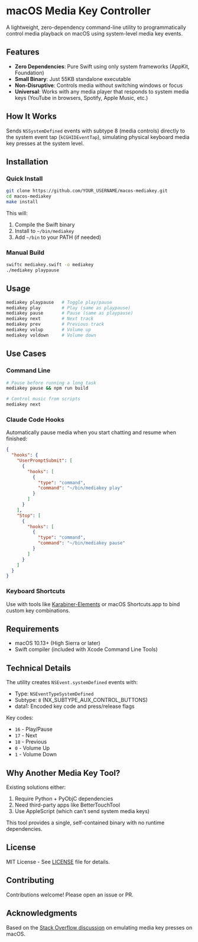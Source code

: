 # macOS Media Key Controller

A lightweight, zero-dependency command-line utility to programmatically control media playback on macOS using system-level media key events.

## Features

- **Zero Dependencies**: Pure Swift using only system frameworks (AppKit, Foundation)
- **Small Binary**: Just 55KB standalone executable
- **Non-Disruptive**: Controls media without switching windows or focus
- **Universal**: Works with any media player that responds to system media keys (YouTube in browsers, Spotify, Apple Music, etc.)

## How It Works

Sends `NSSystemDefined` events with subtype 8 (media controls) directly to the system event tap (`kCGHIDEventTap`), simulating physical keyboard media key presses at the system level.

## Installation

### Quick Install

```bash
git clone https://github.com/YOUR_USERNAME/macos-mediakey.git
cd macos-mediakey
make install
```

This will:
1. Compile the Swift binary
2. Install to `~/bin/mediakey`
3. Add `~/bin` to your PATH (if needed)

### Manual Build

```bash
swiftc mediakey.swift -o mediakey
./mediakey playpause
```

## Usage

```bash
mediakey playpause   # Toggle play/pause
mediakey play        # Play (same as playpause)
mediakey pause       # Pause (same as playpause)
mediakey next        # Next track
mediakey prev        # Previous track
mediakey volup       # Volume up
mediakey voldown     # Volume down
```

## Use Cases

### Command Line

```bash
# Pause before running a long task
mediakey pause && npm run build

# Control music from scripts
mediakey next
```

### Claude Code Hooks

Automatically pause media when you start chatting and resume when finished:

```json
{
  "hooks": {
    "UserPromptSubmit": [
      {
        "hooks": [
          {
            "type": "command",
            "command": "~/bin/mediakey play"
          }
        ]
      }
    ],
    "Stop": [
      {
        "hooks": [
          {
            "type": "command",
            "command": "~/bin/mediakey pause"
          }
        ]
      }
    ]
  }
}
```

### Keyboard Shortcuts

Use with tools like [Karabiner-Elements](https://karabiner-elements.pqrs.org/) or macOS Shortcuts.app to bind custom key combinations.

## Requirements

- macOS 10.13+ (High Sierra or later)
- Swift compiler (included with Xcode Command Line Tools)

## Technical Details

The utility creates `NSEvent.systemDefined` events with:
- Type: `NSEventTypeSystemDefined`
- Subtype: `8` (NX_SUBTYPE_AUX_CONTROL_BUTTONS)
- data1: Encoded key code and press/release flags

Key codes:
- `16` - Play/Pause
- `17` - Next
- `18` - Previous
- `0` - Volume Up
- `1` - Volume Down

## Why Another Media Key Tool?

Existing solutions either:
1. Require Python + PyObjC dependencies
2. Need third-party apps like BetterTouchTool
3. Use AppleScript (which can't send system media keys)

This tool provides a single, self-contained binary with no runtime dependencies.

## License

MIT License - See [LICENSE](LICENSE) file for details.

## Contributing

Contributions welcome! Please open an issue or PR.

## Acknowledgments

Based on the [Stack Overflow discussion](https://stackoverflow.com/questions/11045814/emulate-media-key-press-on-mac) on emulating media key presses on macOS.
